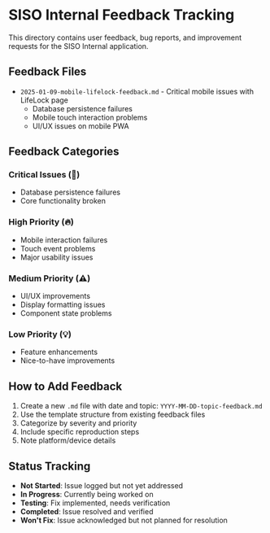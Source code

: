 # SISO Internal Feedback Tracking

This directory contains user feedback, bug reports, and improvement requests for the SISO Internal application.

## Feedback Files

- `2025-01-09-mobile-lifelock-feedback.md` - Critical mobile issues with LifeLock page
  - Database persistence failures
  - Mobile touch interaction problems
  - UI/UX issues on mobile PWA

## Feedback Categories

### Critical Issues (🚨)
- Database persistence failures
- Core functionality broken

### High Priority (🔥)
- Mobile interaction failures
- Touch event problems
- Major usability issues

### Medium Priority (⚠️)
- UI/UX improvements
- Display formatting issues
- Component state problems

### Low Priority (💡)
- Feature enhancements
- Nice-to-have improvements

## How to Add Feedback

1. Create a new `.md` file with date and topic: `YYYY-MM-DD-topic-feedback.md`
2. Use the template structure from existing feedback files
3. Categorize by severity and priority
4. Include specific reproduction steps
5. Note platform/device details

## Status Tracking

- **Not Started**: Issue logged but not yet addressed
- **In Progress**: Currently being worked on
- **Testing**: Fix implemented, needs verification
- **Completed**: Issue resolved and verified
- **Won't Fix**: Issue acknowledged but not planned for resolution